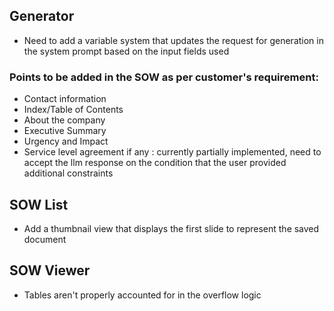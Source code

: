 ## Generator

- Need to add a variable system that updates the request for generation in the system prompt based on the input fields used

### Points to be added in the SOW as per customer's requirement:
- Contact information
- Index/Table of Contents
- About the company
- Executive Summary
- Urgency and Impact
- Service level agreement if any : currently partially implemented, need to accept the llm response on the condition that the user provided additional constraints

## SOW List

- Add a thumbnail view that displays the first slide to represent the saved document

## SOW Viewer

- Tables aren't properly accounted for in the overflow logic